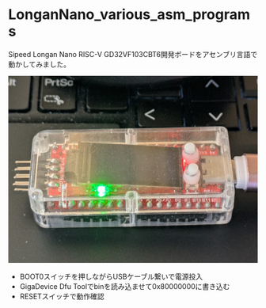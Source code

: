 # LonganNano_various_asm_programs


Sipeed Longan Nano RISC-V GD32VF103CBT6開発ボードをアセンブリ言語で動かしてみました。

![img1](blink/img1.jpg)

- BOOT0スイッチを押しながらUSBケーブル繋いで電源投入
- GigaDevice Dfu Toolでbinを読み込ませて0x80000000に書き込む
- RESETスイッチで動作確認
